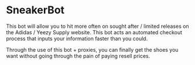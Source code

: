 # SneakerBot
This bot will allow you to hit more often on sought after / limited releases on the Adidas / Yeezy Supply website. This bot acts an automated checkout process that inputs your information faster than you could. 

Through the use of this bot + proxies, you can finally get the shoes you want without going through the pain of paying resell prices. 
